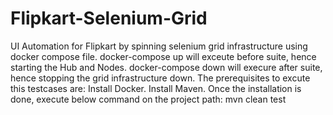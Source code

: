 # Flipkart-Selenium-Grid
UI Automation for Flipkart by spinning selenium grid infrastructure using docker compose file.
docker-compose up will exceute before suite, hence starting the Hub and Nodes.
docker-compose down will execure after suite, hence stopping the grid infrastructure down.
The prerequisites to excute this testcases are:
Install Docker.
Install Maven.
Once the installation is done, execute below command on the project path:
mvn clean test


